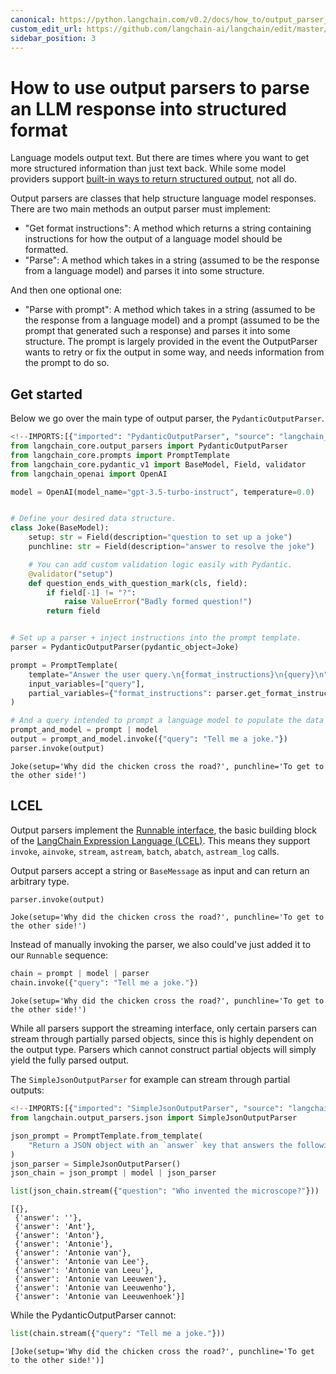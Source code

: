 ```yaml
---
canonical: https://python.langchain.com/v0.2/docs/how_to/output_parser_structured/
custom_edit_url: https://github.com/langchain-ai/langchain/edit/master/docs/docs/how_to/output_parser_structured.ipynb
sidebar_position: 3
---
```


# How to use output parsers to parse an LLM response into structured format

Language models output text. But there are times where you want to get more structured information than just text back. While some model providers support [built-in ways to return structured output](/docs/how_to/structured_output), not all do.

Output parsers are classes that help structure language model responses. There are two main methods an output parser must implement:

- "Get format instructions": A method which returns a string containing instructions for how the output of a language model should be formatted.
- "Parse": A method which takes in a string (assumed to be the response from a language model) and parses it into some structure.

And then one optional one:

- "Parse with prompt": A method which takes in a string (assumed to be the response from a language model) and a prompt (assumed to be the prompt that generated such a response) and parses it into some structure. The prompt is largely provided in the event the OutputParser wants to retry or fix the output in some way, and needs information from the prompt to do so.

## Get started

Below we go over the main type of output parser, the `PydanticOutputParser`.

```python
<!--IMPORTS:[{"imported": "PydanticOutputParser", "source": "langchain_core.output_parsers", "docs": "https://api.python.langchain.com/en/latest/output_parsers/langchain_core.output_parsers.pydantic.PydanticOutputParser.html", "title": "How to use output parsers to parse an LLM response into structured format"}, {"imported": "PromptTemplate", "source": "langchain_core.prompts", "docs": "https://api.python.langchain.com/en/latest/prompts/langchain_core.prompts.prompt.PromptTemplate.html", "title": "How to use output parsers to parse an LLM response into structured format"}, {"imported": "OpenAI", "source": "langchain_openai", "docs": "https://api.python.langchain.com/en/latest/llms/langchain_openai.llms.base.OpenAI.html", "title": "How to use output parsers to parse an LLM response into structured format"}]-->
from langchain_core.output_parsers import PydanticOutputParser
from langchain_core.prompts import PromptTemplate
from langchain_core.pydantic_v1 import BaseModel, Field, validator
from langchain_openai import OpenAI

model = OpenAI(model_name="gpt-3.5-turbo-instruct", temperature=0.0)


# Define your desired data structure.
class Joke(BaseModel):
    setup: str = Field(description="question to set up a joke")
    punchline: str = Field(description="answer to resolve the joke")

    # You can add custom validation logic easily with Pydantic.
    @validator("setup")
    def question_ends_with_question_mark(cls, field):
        if field[-1] != "?":
            raise ValueError("Badly formed question!")
        return field


# Set up a parser + inject instructions into the prompt template.
parser = PydanticOutputParser(pydantic_object=Joke)

prompt = PromptTemplate(
    template="Answer the user query.\n{format_instructions}\n{query}\n",
    input_variables=["query"],
    partial_variables={"format_instructions": parser.get_format_instructions()},
)

# And a query intended to prompt a language model to populate the data structure.
prompt_and_model = prompt | model
output = prompt_and_model.invoke({"query": "Tell me a joke."})
parser.invoke(output)
```

```output
Joke(setup='Why did the chicken cross the road?', punchline='To get to the other side!')
```

## LCEL

Output parsers implement the [Runnable interface](/docs/concepts#interface), the basic building block of the [LangChain Expression Language (LCEL)](/docs/concepts#langchain-expression-language-lcel). This means they support `invoke`, `ainvoke`, `stream`, `astream`, `batch`, `abatch`, `astream_log` calls.

Output parsers accept a string or `BaseMessage` as input and can return an arbitrary type.

```python
parser.invoke(output)
```

```output
Joke(setup='Why did the chicken cross the road?', punchline='To get to the other side!')
```

Instead of manually invoking the parser, we also could've just added it to our `Runnable` sequence:

```python
chain = prompt | model | parser
chain.invoke({"query": "Tell me a joke."})
```

```output
Joke(setup='Why did the chicken cross the road?', punchline='To get to the other side!')
```

While all parsers support the streaming interface, only certain parsers can stream through partially parsed objects, since this is highly dependent on the output type. Parsers which cannot construct partial objects will simply yield the fully parsed output.

The `SimpleJsonOutputParser` for example can stream through partial outputs:

```python
<!--IMPORTS:[{"imported": "SimpleJsonOutputParser", "source": "langchain.output_parsers.json", "docs": "https://api.python.langchain.com/en/latest/output_parsers/langchain_core.output_parsers.json.SimpleJsonOutputParser.html", "title": "How to use output parsers to parse an LLM response into structured format"}]-->
from langchain.output_parsers.json import SimpleJsonOutputParser

json_prompt = PromptTemplate.from_template(
    "Return a JSON object with an `answer` key that answers the following question: {question}"
)
json_parser = SimpleJsonOutputParser()
json_chain = json_prompt | model | json_parser
```

```python
list(json_chain.stream({"question": "Who invented the microscope?"}))
```

```output
[{},
 {'answer': ''},
 {'answer': 'Ant'},
 {'answer': 'Anton'},
 {'answer': 'Antonie'},
 {'answer': 'Antonie van'},
 {'answer': 'Antonie van Lee'},
 {'answer': 'Antonie van Leeu'},
 {'answer': 'Antonie van Leeuwen'},
 {'answer': 'Antonie van Leeuwenho'},
 {'answer': 'Antonie van Leeuwenhoek'}]
```

While the PydanticOutputParser cannot:

```python
list(chain.stream({"query": "Tell me a joke."}))
```

```output
[Joke(setup='Why did the chicken cross the road?', punchline='To get to the other side!')]
```